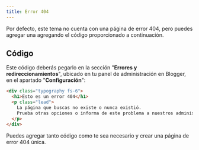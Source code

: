 ```yaml
---
title: Error 404
---
```


Por defecto, este tema no cuenta con una página de error 404, pero puedes agregar una agregando el código proporcionado a continuación.


## Código

Este código deberás pegarlo en la sección "**Errores y redireccionamientos**", ubicado en tu panel de administración en Blogger, en el apartado "**Configuración**":

```html
<div class="typography fs-6">
  <h1>Esto es un error 404</h1>
  <p class="lead">
    La página que buscas no existe o nunca existió.
    Prueba otras opciones o informa de este problema a nuestros administradores :(
  </p>
</div>
```

Puedes agregar tanto código como te sea necesario y crear una página de error 404 única.

